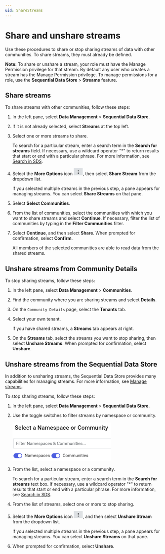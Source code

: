 ```yaml
---
uid: ShareStreams
---
```


# Share and unshare streams

Use these procedures to share or stop sharing streams of data with other communities. To share streams, they must already be defined.

**Note:** To share or unshare a stream, your role must have the Manage Permission privilege for that stream. By default any user who creates a stream has the Manage Permission privilege. To manage permissions for a role, use the **Sequential Data Store** > **Streams** feature.

## Share streams

To share streams with other communities, follow these steps:

1. In the left pane, select **Data Management** > **Sequential Data Store**.

1. If it is not already selected, select **Streams** at the top left.

1. Select one or more streams to share.

    To search for a particular stream, enter a search term in the **Search for streams** field. If necessary, use a wildcard operator "*" to return results that start or end with a particular phrase. For more information, see [Search in SDS](xref:sdsSearching).

1. Select the **More Options** icon ![More Options](images\more-options.png "More Options"), then select **Share Stream** from the dropdown list.

    If you selected multiple streams in the previous step, a pane appears for managing streams. You can select **Share Streams** on that pane.

1. Select **Select Communities**.

1. From the list of communities, select the communities with which you want to share streams and select **Continue**. If necessary, filter the list of communities by typing in the **Filter Communities** filter.

1. Select **Continue**, and then select **Share**. When prompted for confirmation, select **Confirm**.

    All members of the selected communities are able to read data from the shared streams.

## Unshare streams from Community Details

To stop sharing streams, follow these steps:

1. In the left pane, select **Data Management** > **Communities**.

1. Find the community where you are sharing streams and select **Details**.

1. On the `Community Details` page, select the **Tenants** tab.

1. Select your own tenant.

    If you have shared streams, a **Streams** tab appears at right.

1. On the **Streams** tab, select the streams you want to stop sharing, then select **Unshare Streams**. When prompted for confirmation, select **Unshare**.

## Unshare streams from the Sequential Data Store

In addition to unsharing streams, the Sequential Data Store provides many capabilities for managing streams. For more information, see [Manage streams](xref:manage-streams).

To stop sharing streams, follow these steps:

1. In the left pane, select **Data Management** > **Sequential Data Store**.

1. Use the toggle switches to filter streams by namespace or community.

   ![Toggle switches](images\namespace-communities-switches.png)

1. From the list, select a namespace or a community.

    To search for a particular stream, enter a search term in the **Search for streams** text box. If necessary, use a wildcard operator "*" to return results that start or end with a particular phrase. For more information, see [Search in SDS](xref:sdsSearching).

1. From the list of streams, select one or more to stop sharing.

1. Select the **More Options** icon ![More Options](images\more-options.png "More Options"), and then select **Unshare Stream** from the dropdown list.

    If you selected multiple streams in the previous step, a pane appears for managing streams. You can select **Unshare Streams** on that pane.

1. When prompted for confirmation, select **Unshare**.
